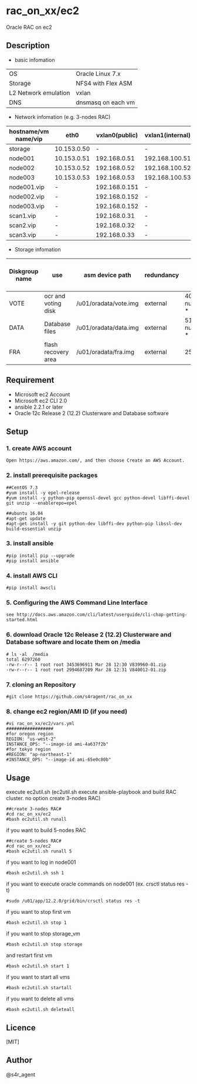 rac_on_xx/ec2
====

 Oracle RAC on ec2

## Description
- basic infomation

|||
|-----|-----|
|OS|Oracle Linux 7.x|
|Storage|NFS4 with Flex ASM|
|L2 Network emulation|vxlan|
|DNS|dnsmasq on each vm|

- Network infomation (e.g. 3-nodes RAC)

|hostname/vm name/vip|eth0|vxlan0(public)|vxlan1(internal)|vxlan2(asm)|
|--------|--------|-------|-------|-------|
|storage|10.153.0.50|-|-|-|
|node001|10.153.0.51|192.168.0.51|192.168.100.51|192.168.200.51|
|node002|10.153.0.52|192.168.0.52|192.168.100.52|192.168.200.52|
|node003|10.153.0.53|192.168.0.53|192.168.100.53|192.168.200.53|
|node001.vip|-|192.168.0.151|-|-|
|node002.vip|-|192.168.0.152|-|-|
|node003.vip|-|192.168.0.152|-|-|
|scan1.vip|-|192.168.0.31|-|-|
|scan2.vip|-|192.168.0.32|-|-|
|scan3.vip|-|192.168.0.33|-|-|


- Storage infomation 

|Diskgroup name|use|asm device path|redundancy|size(MB)|size(MB)(e.g. 3-nodes RAC)|
|--------|--------|-------|-------|-------|-------|
|VOTE|ocr and voting disk|/u01/oradata/vote.img|external| 40960 + ( num_of_nodes * 2048 )|47104|
|DATA|Database files|/u01/oradata/data.img|external| 5120 + ( num_of_nodes * 1024 ) |8192|
|FRA|flash recovery area|/u01/oradata/fra.img|external|25600|25600|


## Requirement
- Microsoft ec2 Account
- Microsoft ec2 CLI 2.0
- ansible 2.2.1 or later
- Oracle 12c Release 2 (12.2) Clusterware and Database software 



## Setup
### 1. create AWS account
    Open https://aws.amazon.com/, and then choose Create an AWS Account. 
### 2. install prerequisite packages
    ##CentOS 7.3
    #yum install -y epel-release
    #yum install -y python-pip openssl-devel gcc python-devel libffi-devel git unzip --enablerepo=epel
    
    ##ubuntu 16.04
    #apt-get update
    #apt-get install -y git python-dev libffi-dev python-pip libssl-dev build-essential unzip


### 3. install ansible
    #pip install pip --upgrade
    #pip install ansible    
### 4. install AWS CLI
    #pip install awscli
### 5. Configuring the AWS Command Line Interface
    see http://docs.aws.amazon.com/cli/latest/userguide/cli-chap-getting-started.html
### 6. download Oracle 12c Release 2 (12.2) Clusterware and Database software and locate them on /media
    # ls -al  /media
    total 6297260
    -rw-r--r-- 1 root root 3453696911 Mar 28 12:30 V839960-01.zip
    -rw-r--r-- 1 root root 2994687209 Mar 28 12:31 V840012-01.zip
### 7. cloning an Repository
    #git clone https://github.com/s4ragent/rac_on_xx
### 8. change ec2 region/AMI ID (if you need)
    #vi rac_on_xx/ec2/vars.yml
    ##################
    #for oregon region
    REGION: "us-west-2"
    INSTANCE_OPS: "--image-id ami-4a637f2b"
    #for tokyo region
    #REGION: "ap-northeast-1"
    #INSTANCE_OPS: "--image-id ami-65e0c80b"
## Usage
execute ec2util.sh   (ec2util.sh execute ansible-playbook and build RAC cluster. no option create 3-nodes RAC)

    ##create 3-nodes RAC#
    #cd rac_on_xx/ec2
    #bash ec2util.sh runall

if you want to build 5-nodes RAC

    ##create 5-nodes RAC#
    #cd rac_on_xx/ec2
    #bash ec2util.sh runall 5

if you want to log in node001

    #bash ec2util.sh ssh 1

if you want to execute oracle commands on node001 (ex. crsctl status res -t)

    #sudo /u01/app/12.2.0/grid/bin/crsctl status res -t

if you want to stop first vm

    #bash ec2util.sh stop 1

if you want to stop storage_vm

    #bash ec2util.sh stop storage

and restart first vm

    #bash ec2util.sh start 1
    
if you want to start all vms

    #bash ec2util.sh startall

if you want to delete all vms

    #bash ec2util.sh deleteall

## Licence
[MIT]

## Author
@s4r_agent
